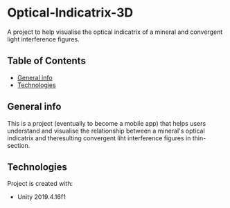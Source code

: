 # Optical-Indicatrix-3D
 A project to help visualise the optical indicatrix of a mineral and convergent light interference figures.
 
 ## Table of Contents
* [General info](#general-info)
* [Technologies](#technologies)

## General info
This is a project (eventually to become a mobile app) that helps users understand and visualise the relationship between a mineral's optical indicatrix and theresulting convergent liht interference figures in thin-section.
	
## Technologies
Project is created with:
* Unity 2019.4.16f1
